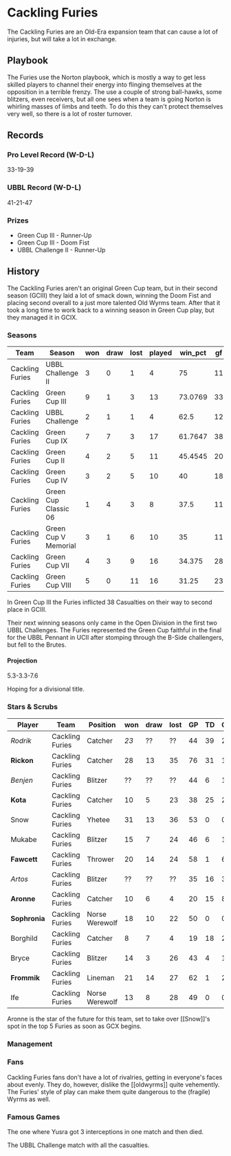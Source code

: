 # Cackling Furies

The Cackling Furies are an Old-Era expansion team that can cause a lot of injuries, but will take a lot in exchange.

## Playbook

The Furies use the Norton playbook, which is mostly a way to get less skilled players to channel their energy into flinging themselves at the opposition in a terrible frenzy. The use a couple of strong ball-hawks, some blitzers, even receivers, but all one sees when a team is going Norton is whirling masses of limbs and teeth. To do this they can't protect themselves very well, so there is a lot of roster turnover.

## Records

### Pro Level Record (W-D-L)

33-19-39

### UBBL Record (W-D-L)

41-21-47

### Prizes

* Green Cup III - Runner-Up
* Green Cup III - Doom Fist
* UBBL Challenge II - Runner-Up

## History

The Cackling Furies aren't an original Green Cup team, but in their second season (GCIII) they laid a lot of smack down, winning the Doom Fist and placing second overall to a just more talented Old Wyrms team. After that it took a long time to work back to a winning season in Green Cup play, but they managed it in GCIX.

### Seasons

| Team            | Season               | won  | draw | lost | played | win_pct | gf   | ga   | cas  | tcdiff | ff   |
|-----------------|----------------------|------|------|------|--------|---------|------|------|------|--------|------|
| Cackling Furies | UBBL Challenge II    |    3 |    0 |    1 |      4 |      75 |   11 |    5 |   16 |      5 |    3 |
| Cackling Furies | Green Cup III        |    9 |    1 |    3 |     13 | 73.0769 |   33 |   23 |    38 |     13 |    1 |
| Cackling Furies | UBBL Challenge       |    2 |    1 |    1 |      4 |    62.5 |   12 |    8 |    9 |     12 |    2 |
| Cackling Furies | Green Cup IX         |    7 |    7 |    3 |     17 | 61.7647 |   38 |   34 |   24 |     -3 |    4 |
| Cackling Furies | Green Cup II         |    4 |    2 |    5 |     11 | 45.4545 |   20 |   19 |    33 |     10 |   -1 |
| Cackling Furies | Green Cup IV         |    3 |    2 |    5 |     10 |      40 |   18 |   25 |    34 |     16 |   -2 |
| Cackling Furies | Green Cup Classic 06 |    1 |    4 |    3 |      8 |    37.5 |   11 |   15 |   15 |      0 |    1 |
| Cackling Furies | Green Cup V Memorial |    3 |    1 |    6 |     10 |      35 |   11 |   21 |   19 |      0 |   -3 |
| Cackling Furies | Green Cup VII        |    4 |    3 |    9 |     16 |  34.375 |   28 |   34 |   31 |      4 |   -1 |
| Cackling Furies | Green Cup VIII       |    5 |    0 |   11 |     16 |   31.25 |   23 |   38 |   43 |      8 |   -2 |

In Green Cup III the Furies inflicted 38 Casualties on their way to second place in GCIII.

Their next winning seasons only came in the Open Division in the first two UBBL Challenges. The Furies represented the Green Cup faithful in the final for the UBBL Pennant in UCII after stomping through the B-Side challengers, but fell to the Brutes.

#### Projection

5.3-3.3-7.6

Hoping for a divisional title.

### Stars & Scrubs

| Player    | Team            | Position     | won  | draw | lost | GP   | TD   | Cp | Int | BH  | SI   | Ki   | MVP  | SPP |
|-------------|--------------|---------------|------|------|------|------|------|----|-----|-----|------|------|------|-----|
| *Rodrik* | Cackling Furies | Catcher | *23* | ?? | ?? | 44 | 39 | 2 | 2 | 0 | 0 | 0 | 3 | 138 |
| **Rickon**   | Cackling Furies | Catcher        |   28 |   13 |   35 |   76 |   31 |           1 |             1 |    1 |    0 |    0 |    3 |  113 |
| *Benjen* | Cackling Furies | Blitzer | ?? | ?? | ?? | 44 | 6 | 1 | 0 | 19 | 13 | 6 | 2 | 105 |
| **Kota**     | Cackling Furies | Catcher        |   10 |    5 |   23 |   38 |   25 |           2 |             0 |    1 |    0 |    0 |    5 |  104 |
| Snow     | Cackling Furies | Yhetee         |   31 |   13 |   36 |   53 |    0 |       0 |             0 |   24 |    5 |    3 |    5 |   89 |
| Mukabe   | Cackling Furies | Blitzer        |   15 |    7 |   24 |   46 |    6 |           1 |             0 |   13 |    5 |    1 |    5 |   82 |
| **Fawcett**  | Cackling Furies | Thrower        |   20 |   14 |   24 |   58 |    1 |          69 |             3 |    1 |    1 |    0 |    0 |   82 |
| *Artos* | Cackling Furies | Blitzer | ?? | ?? | ?? | 35 | 16 | 3 | 1 | 1 | 1 | 2 | 4 | 81 |
| **Aronne**    | Cackling Furies | Catcher        |   10 |    6 |    4 |   20 |   15 |           8 |             2 |    0 |    0 |    0 |    3 |   72 |
| **Sophronia** | Cackling Furies | Norse Werewolf |   18 |   10 |   22 |   50 |    0 |           0 |             0 |    9 |    6 |    1 |    6 |   62 |
| Borghild | Cackling Furies | Catcher        |    8 |    7 |    4 |   19 |   18 |           2 |             0 |    0 |    1 |    1 |    0 |   60 |
| Bryce    | Cackling Furies | Blitzer        |   14 |    3 |   26 |   43 |    4 |           1 |             0 |    5 |    2 |    2 |    5 |   56 |
| **Frommik**   | Cackling Furies | Lineman        |   21 |   14 |   27 |   62 |    1 |           2 |             1 |    7 |    2 |    2 |    5 |   54 |
| Ife      | Cackling Furies | Norse Werewolf |   13 |    8 |   28 |   49 |    0 |           0 |             0 |   11 |    5 |    1 |    3 |   49 |

Aronne is the star of the future for this team, set to take over [[Snow]]'s spot in the top 5 Furies as soon as GCX begins.

### Management

### Fans

Cackling Furies fans don't have a lot of rivalries, getting in everyone's faces about evenly. They do, however, dislike the [[oldwyrms]] quite vehemently. The Furies' style of play can make them quite dangerous to the (fragile) Wyrms as well.

### Famous Games

The one where Yusra got 3 interceptions in one match and then died.

The UBBL Challenge match with all the casualties.
